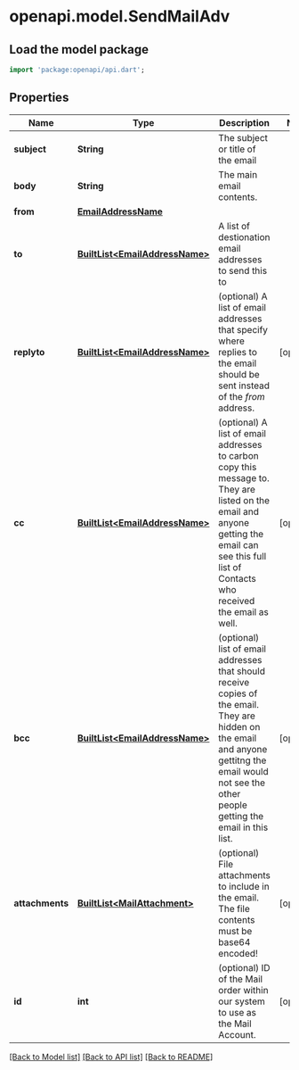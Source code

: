 # openapi.model.SendMailAdv

## Load the model package
```dart
import 'package:openapi/api.dart';
```

## Properties
Name | Type | Description | Notes
------------ | ------------- | ------------- | -------------
**subject** | **String** | The subject or title of the email | 
**body** | **String** | The main email contents. | 
**from** | [**EmailAddressName**](EmailAddressName.md) |  | 
**to** | [**BuiltList&lt;EmailAddressName&gt;**](EmailAddressName.md) | A list of destionation email addresses to send this to | 
**replyto** | [**BuiltList&lt;EmailAddressName&gt;**](EmailAddressName.md) | (optional) A list of email addresses that specify where replies to the email should be sent instead of the _from_ address. | [optional] 
**cc** | [**BuiltList&lt;EmailAddressName&gt;**](EmailAddressName.md) | (optional) A list of email addresses to carbon copy this message to.  They are listed on the email and anyone getting the email can see this full list of Contacts who received the email as well. | [optional] 
**bcc** | [**BuiltList&lt;EmailAddressName&gt;**](EmailAddressName.md) | (optional) list of email addresses that should receive copies of the email.  They are hidden on the email and anyone gettitng the email would not see the other people getting the email in this list. | [optional] 
**attachments** | [**BuiltList&lt;MailAttachment&gt;**](MailAttachment.md) | (optional) File attachments to include in the email.  The file contents must be base64 encoded! | [optional] 
**id** | **int** | (optional)  ID of the Mail order within our system to use as the Mail Account. | [optional] 

[[Back to Model list]](../README.md#documentation-for-models) [[Back to API list]](../README.md#documentation-for-api-endpoints) [[Back to README]](../README.md)


